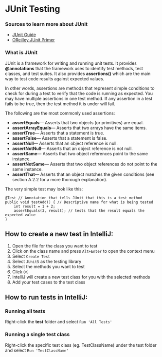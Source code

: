 # JUnit Testing

### Sources to learn more about JUnit
* [JUnit Guide](https://www.vogella.com/tutorials/JUnit4/article.html)
* [OReilley JUnit Primer](https://learning.oreilly.com/library/view/effective-unit-testing/9781935182573/OEBPS/Text/kindle_split_021_split_000.html)

### What is JUnit
JUnit is a framework for writing and running unit tests. 
It provides **@annotations** that the framework uses to identify test methods, test classes, and test suites. 
It also provides **assertions()** which are the main way to test code results against expected values.

In other words, assertions are methods that represent simple conditions to check for during a test to verify that the code is running as expected.
You may have multiple assertions in one test method.
If any assertion in a test fails to be true, then the test method it is under will fail.

The following are the most commonly used assertions:

* **assertEquals**— Asserts that two objects (or primitives) are equal.
* **assertArrayEquals**— Asserts that two arrays have the same items.
* **assertTrue**— Asserts that a statement is true.
* **assertFalse**— Asserts that a statement is false.
* **assertNull**— Asserts that an object reference is null.
* **assertNotNull**— Asserts that an object reference is not null.
* **assertSame**— Asserts that two object references point to the same instance.
* **assertNotSame**— Asserts that two object references do not point to the same instance.
* **assertThat**— Asserts that an object matches the given conditions (see section A.2.2 for a more thorough explanation).

The very simple test may look like this:
``` 
@Test // Annotation that tells JUnit that this is a test method
public void testAdd() { // Descriptive name for what is being tested
    int result = 1 + 2;
    assertEquals(3, result); // tests that the result equals the expected value
}
```

## How to create a new test in IntelliJ:
1. Open the file for the class you want to test
2. Click on the class name and press `Alt+Enter` to open the context menu
3. Select `Create Test`
4. Select `JUnit5` as the testing library
5. Select the methods you want to test
6. Click `OK`
7. IntelliJ will create a new test class for you with the selected methods
8. Add your test cases to the test class

## How to run tests in IntelliJ:
### Running all tests 
Right-click the **test** folder and select `Run 'All Tests'`
### Running a single test class
Right-click the specific test class (eg. TestClassName) under the test folder and select `Run 'TestClassName'`